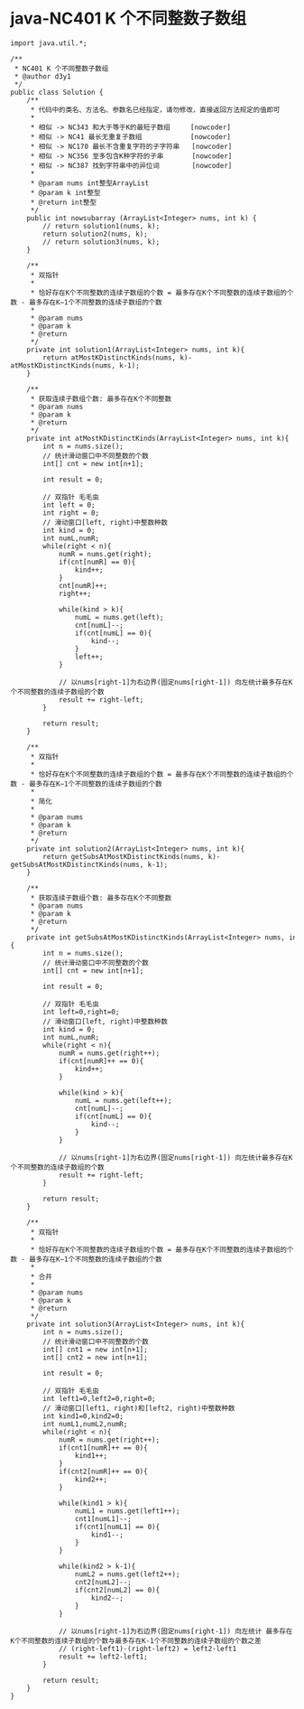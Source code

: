 # java-NC401 K 个不同整数子数组


    import java.util.*;
    
    /**
     * NC401 K 个不同整数子数组
     * @author d3y1
     */
    public class Solution {
        /**
         * 代码中的类名、方法名、参数名已经指定，请勿修改，直接返回方法规定的值即可
         *
         * 相似 -> NC343 和大于等于K的最短子数组     [nowcoder]
         * 相似 -> NC41 最长无重复子数组            [nowcoder]
         * 相似 -> NC170 最长不含重复字符的子字符串   [nowcoder]
         * 相似 -> NC356 至多包含K种字符的子串       [nowcoder]
         * 相似 -> NC387 找到字符串中的异位词        [nowcoder]
         *
         * @param nums int整型ArrayList
         * @param k int整型
         * @return int整型
         */
        public int nowsubarray (ArrayList<Integer> nums, int k) {
            // return solution1(nums, k);
            return solution2(nums, k);
            // return solution3(nums, k);
        }
    
        /**
         * 双指针
         * 
         * 恰好存在K个不同整数的连续子数组的个数 = 最多存在K个不同整数的连续子数组的个数 - 最多存在K−1个不同整数的连续子数组的个数
         * 
         * @param nums
         * @param k
         * @return
         */
        private int solution1(ArrayList<Integer> nums, int k){
            return atMostKDistinctKinds(nums, k)-atMostKDistinctKinds(nums, k-1);
        }
    
        /**
         * 获取连续子数组个数: 最多存在K个不同整数
         * @param nums
         * @param k
         * @return
         */
        private int atMostKDistinctKinds(ArrayList<Integer> nums, int k){
            int n = nums.size();
            // 统计滑动窗口中不同整数的个数
            int[] cnt = new int[n+1];
    
            int result = 0;
    
            // 双指针 毛毛虫
            int left = 0;
            int right = 0;
            // 滑动窗口[left, right)中整数种数
            int kind = 0;
            int numL,numR;
            while(right < n){
                numR = nums.get(right);
                if(cnt[numR] == 0){
                    kind++;
                }
                cnt[numR]++;
                right++;
    
                while(kind > k){
                    numL = nums.get(left);
                    cnt[numL]--;
                    if(cnt[numL] == 0){
                        kind--;
                    }
                    left++;
                }
    
                // 以nums[right-1]为右边界(固定nums[right-1]) 向左统计最多存在K个不同整数的连续子数组的个数
                result += right-left;
            }
    
            return result;
        }
    
        /**
         * 双指针
         * 
         * 恰好存在K个不同整数的连续子数组的个数 = 最多存在K个不同整数的连续子数组的个数 - 最多存在K−1个不同整数的连续子数组的个数
         * 
         * 简化
         * 
         * @param nums
         * @param k
         * @return
         */
        private int solution2(ArrayList<Integer> nums, int k){
            return getSubsAtMostKDistinctKinds(nums, k)-getSubsAtMostKDistinctKinds(nums, k-1);
        }
    
        /**
         * 获取连续子数组个数: 最多存在K个不同整数
         * @param nums
         * @param k
         * @return
         */
        private int getSubsAtMostKDistinctKinds(ArrayList<Integer> nums, int k){
            int n = nums.size();
            // 统计滑动窗口中不同整数的个数
            int[] cnt = new int[n+1];
    
            int result = 0;
    
            // 双指针 毛毛虫
            int left=0,right=0;
            // 滑动窗口[left, right)中整数种数
            int kind = 0;
            int numL,numR;
            while(right < n){
                numR = nums.get(right++);
                if(cnt[numR]++ == 0){
                    kind++;
                }
    
                while(kind > k){
                    numL = nums.get(left++);
                    cnt[numL]--;
                    if(cnt[numL] == 0){
                        kind--;
                    }
                }
    
                // 以nums[right-1]为右边界(固定nums[right-1]) 向左统计最多存在K个不同整数的连续子数组的个数
                result += right-left;
            }
    
            return result;
        }
    
        /**
         * 双指针
         * 
         * 恰好存在K个不同整数的连续子数组的个数 = 最多存在K个不同整数的连续子数组的个数 - 最多存在K−1个不同整数的连续子数组的个数
         * 
         * 合并
         * 
         * @param nums
         * @param k
         * @return
         */
        private int solution3(ArrayList<Integer> nums, int k){
            int n = nums.size();
            // 统计滑动窗口中不同整数的个数
            int[] cnt1 = new int[n+1];
            int[] cnt2 = new int[n+1];
    
            int result = 0;
    
            // 双指针 毛毛虫
            int left1=0,left2=0,right=0;
            // 滑动窗口[left1, right)和[left2, right)中整数种数
            int kind1=0,kind2=0;
            int numL1,numL2,numR;
            while(right < n){
                numR = nums.get(right++);
                if(cnt1[numR]++ == 0){
                    kind1++;
                }
                if(cnt2[numR]++ == 0){
                    kind2++;
                }
    
                while(kind1 > k){
                    numL1 = nums.get(left1++);
                    cnt1[numL1]--;
                    if(cnt1[numL1] == 0){
                        kind1--;
                    }
                }
    
                while(kind2 > k-1){
                    numL2 = nums.get(left2++);
                    cnt2[numL2]--;
                    if(cnt2[numL2] == 0){
                        kind2--;
                    }
                }
    
                // 以nums[right-1]为右边界(固定nums[right-1]) 向左统计 最多存在K个不同整数的连续子数组的个数与最多存在K-1个不同整数的连续子数组的个数之差
                // (right-left1)-(right-left2) = left2-left1
                result += left2-left1;
            }
    
            return result;
        }
    }

  

